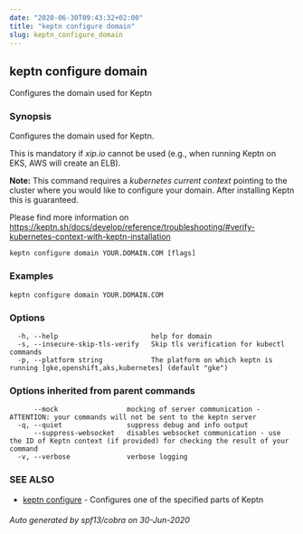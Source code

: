 ```yaml
---
date: "2020-06-30T09:43:32+02:00"
title: "keptn configure domain"
slug: keptn_configure_domain
---
```

## keptn configure domain

Configures the domain used for Keptn

### Synopsis

Configures the domain used for Keptn.

This is mandatory if *xip.io* cannot be used (e.g., when running Keptn on EKS, AWS will create an ELB).

**Note:** This command requires a *kubernetes current context* pointing to the cluster where you would like to configure your domain. After installing Keptn this is guaranteed.

Please find more information on https://keptn.sh/docs/develop/reference/troubleshooting/#verify-kubernetes-context-with-keptn-installation


```
keptn configure domain YOUR.DOMAIN.COM [flags]
```

### Examples

```
keptn configure domain YOUR.DOMAIN.COM
```

### Options

```
  -h, --help                       help for domain
  -s, --insecure-skip-tls-verify   Skip tls verification for kubectl commands
  -p, --platform string            The platform on which keptn is running [gke,openshift,aks,kubernetes] (default "gke")
```

### Options inherited from parent commands

```
      --mock                 mocking of server communication - ATTENTION: your commands will not be sent to the keptn server
  -q, --quiet                suppress debug and info output
      --suppress-websocket   disables websocket communication - use the ID of Keptn context (if provided) for checking the result of your command
  -v, --verbose              verbose logging
```

### SEE ALSO

* [keptn configure](../keptn_configure/)	 - Configures one of the specified parts of Keptn

###### Auto generated by spf13/cobra on 30-Jun-2020
